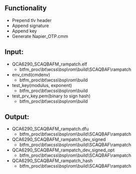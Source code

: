 
## Functionality
*  Prepend tlv header
*  Append signature
*  Append key
*  Generate Napier_OTP.cmm

## Input:
*  QCA6290_SCAQBAFM_rampatch.elf
	* btfm_proc\bt\wcss\bsp\rom\build\SCAQBAF\rampatch
*  env_cmd(cmdenv)
	* btfm_proc\bt\wcss\bsp\rom\build
*  test_key(modulus, exponent)
	* btfm_proc\bt\wcss\bsp\rom\build
*  test_prv_key.pem(binary to sign hash)
	* btfm_proc\bt\wcss\bsp\rom\build


## Output:
*  QCA6290_SCAQBAFM_rampatch.dfu
	* btfm_proc\bt\wcss\bsp\rom\build\SCAQBAF\rampatch
*  QCA6290_SCAQBAFM_rampatch_dev_signed
	* btfm_proc\bt\wcss\bsp\rom\build\SCAQBAF\rampatch
*  QCA6290_SCAQBAFM_rampatch_dev_signed_opt
	* btfm_proc\bt\wcss\bsp\rom\build\SCAQBAF\rampatch
*  QCA6290_SCAQBAFM_rampatch_hash
	* btfm_proc\bt\wcss\bsp\rom\build\SCAQBAF\rampatch
